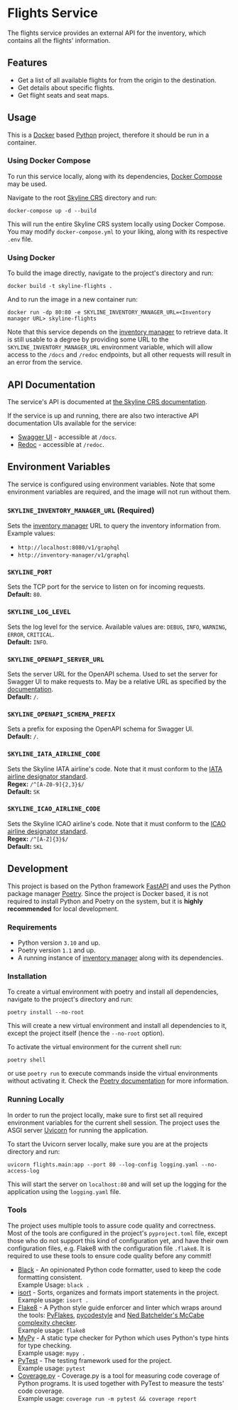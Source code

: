 # Flights Service

The flights service provides an external API for the inventory, which contains all the flights' information.

## Features

- Get a list of all available flights for from the origin to the destination.
- Get details about specific flights.
- Get flight seats and seat maps.

## Usage

This is a [Docker](https://www.docker.com/) based [Python](https://www.python.org/) project, therefore it should be run in a container.

### Using Docker Compose

To run this service locally, along with its dependencies, [Docker Compose](https://github.com/docker/compose) may be used.

Navigate to the root [Skyline CRS](https://github.com/idos2002/skyline-crs) directory and run:

```
docker-compose up -d --build
```

This will run the entire Skyline CRS system locally using Docker Compose. You may modify `docker-compose.yml` to your liking, along with its respective `.env` file.

### Using Docker

To build the image directly, navigate to the project's directory and run:

```
docker build -t skyline-flights .
```

And to run the image in a new container run:

```
docker run -dp 80:80 -e SKYLINE_INVENTORY_MANAGER_URL=<Inventory manager URL> skyline-flights
```

Note that this service depends on the [inventory manager](https://github.com/idos2002/skyline-crs/tree/master/services/inventory-manager) to retrieve data. It is still usable to a degree by providing some URL to the `SKYLINE_INVENTORY_MANAGER_URL` environment variable, which will allow access to the `/docs` and `/redoc` endpoints, but all other requests will result in an error from the service.

## API Documentation

The service's API is documented at [the Skyline CRS documentation](https://idos2002.github.io/skyline-crs/services/flights/).

If the service is up and running, there are also two interactive API documentation UIs available for the service:

- [Swagger UI](https://swagger.io/tools/swagger-ui/) - accessible at `/docs`.
- [Redoc](https://github.com/Redocly/redoc) - accessible at `/redoc`.

## Environment Variables

The service is configured using environment variables. Note that some environment variables are required, and the image will not run without them.

### `SKYLINE_INVENTORY_MANAGER_URL` (Required)

Sets the [inventory manager](https://github.com/idos2002/skyline-crs/tree/master/services/inventory-manager) URL to query the inventory information from.  
Example values:

- `http://localhost:8080/v1/graphql`
- `http://inventory-manager/v1/graphql`

### `SKYLINE_PORT`

Sets the TCP port for the service to listen on for incoming requests.  
**Default:** `80`.

### `SKYLINE_LOG_LEVEL`

Sets the log level for the service. Available values are: `DEBUG`, `INFO`, `WARNING`, `ERROR`, `CRITICAL`.  
**Default:** `INFO`.

### `SKYLINE_OPENAPI_SERVER_URL`

Sets the server URL for the OpenAPI schema. Used to set the server for Swagger UI to make requests to. May be a relative URL as specified by the [documentation](https://swagger.io/docs/specification/api-host-and-base-path/).  
**Default:** `/`.

### `SKYLINE_OPENAPI_SCHEMA_PREFIX`

Sets a prefix for exposing the OpenAPI schema for Swagger UI.  
**Default:** `/`.

### `SKYLINE_IATA_AIRLINE_CODE`

Sets the Skyline IATA airline's code. Note that it must conform to the [IATA airline designator standard](https://en.wikipedia.org/wiki/Airline_codes#IATA_airline_designator).  
**Regex:** `/^[A-Z0-9]{2,3}$/`  
**Default:** `SK`

### `SKYLINE_ICAO_AIRLINE_CODE`

Sets the Skyline ICAO airline's code. Note that it must conform to the [ICAO airline designator standard](https://en.wikipedia.org/wiki/Airline_codes#ICAO_airline_designator).  
**Regex:** `/^[A-Z]{3}$/`  
**Default:** `SKL`

## Development

This project is based on the Python framework [FastAPI](https://fastapi.tiangolo.com/) and uses the Python package manager [Poetry](https://python-poetry.org/). Since the project is Docker based, it is not required to install Python and Poetry on the system, but it is **highly recommended** for local development.

### Requirements

- Python version `3.10` and up.
- Poetry version `1.1` and up.
- A running instance of [inventory manager](https://github.com/idos2002/skyline-crs/tree/master/services/inventory-manager) along with its dependencies.

### Installation

To create a virtual environment with poetry and install all dependencies, navigate to the project's directory and run:

```
poetry install --no-root
```

This will create a new virtual environment and install all dependencies to it, except the project itself (hence the `--no-root` option).

To activate the virtual environment for the current shell run:

```
poetry shell
```

or use `poetry run` to execute commands inside the virtual environments without activating it. Check the [Poetry documentation](https://python-poetry.org/docs/master/basic-usage/#using-your-virtual-environment) for more information.

### Running Locally

In order to run the project locally, make sure to first set all required environment variables for the current shell session.
The project uses the ASGI server [Uvicorn](https://www.uvicorn.org/) for running the application.

To start the Uvicorn server locally, make sure you are at the projects directory and run:

```
uvicorn flights.main:app --port 80 --log-config logging.yaml --no-access-log
```

This will start the server on `localhost:80` and will set up the logging for the application using the `logging.yaml` file.

### Tools

The project uses multiple tools to assure code quality and correctness. Most of the tools are configured in the project's `pyproject.toml` file, except those who do not support this kind of configuration yet, and have their own configuration files, e.g. Flake8 with the configuration file `.flake8`. It is required to use these tools to ensure code quality before any commit!

- [Black](https://black.readthedocs.io/en/stable/) - An opinionated Python code formatter, used to keep the code formatting consistent.  
  Example Usage: `black .`
- [isort](https://pycqa.github.io/isort/) - Sorts, organizes and formats import statements in the project.  
  Example usage: `isort .`
- [Flake8](https://flake8.pycqa.org/en/latest/) - A Python style guide enforcer and linter which wraps around the tools: [PyFlakes](https://pypi.org/project/pyflakes/), [pycodestyle](https://pypi.org/project/pycodestyle/) and [Ned Batchelder's McCabe complexity checker](https://github.com/PyCQA/mccabe).  
  Example usage: `flake8`
- [MyPy](https://mypy.readthedocs.io/en/stable/) - A static type checker for Python which uses Python's type hints for type checking.  
  Example usage: `mypy .`
- [PyTest](https://docs.pytest.org/en/6.2.x/) - The testing framework used for the project.  
  Example usage: `pytest`
- [Coverage.py](https://coverage.readthedocs.io/en/6.2/) - Coverage.py is a tool for measuring code coverage of Python programs. It is used together with PyTest to measure the tests' code coverage.  
  Example usage: `coverage run -m pytest && coverage report`
